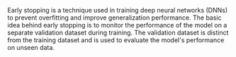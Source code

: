 Early stopping is a technique used in training deep neural networks (DNNs) to prevent overfitting and improve generalization performance. The basic idea behind early stopping is to monitor the performance of the model on a separate validation dataset during training. The validation dataset is distinct from the training dataset and is used to evaluate the model's performance on unseen data.
